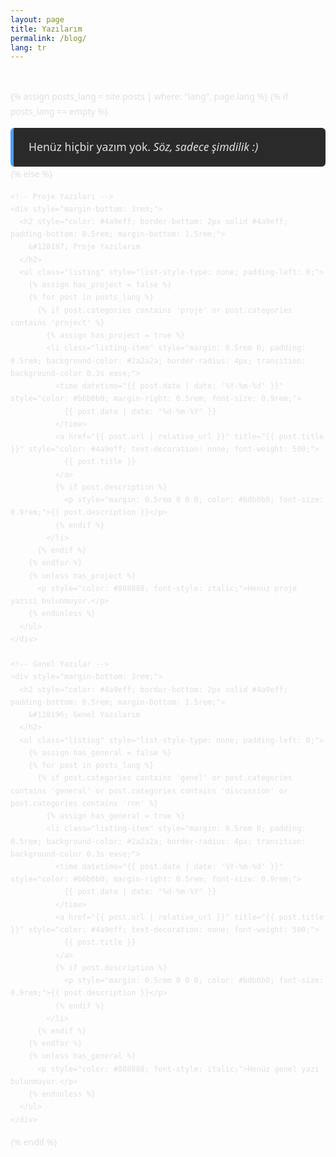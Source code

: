 ```yaml
---
layout: page
title: Yazılarım
permalink: /blog/
lang: tr
---
```


<div style="max-width: 800px; margin: 0 auto; font-family: 'Segoe UI', Tahoma, Geneva, Verdana, sans-serif; line-height: 1.7; color: #e0e0e0; padding: 1rem 0;">

  {% assign posts_lang = site.posts | where: "lang", page.lang %}
  {% if posts_lang == empty %}
    <div style="background-color: #2a2a2a; border-left: 5px solid #4a9eff; padding: 1rem 1.5rem; border-radius: 6px; color: #e0e0e0;">
      <p style="margin: 0; font-size: 1.1rem;">
        Henüz hiçbir yazım yok. <em>Söz, sadece şimdilik :)</em>
      </p>
    </div>
  {% else %}

    <!-- Proje Yazıları -->
    <div style="margin-bottom: 3rem;">
      <h2 style="color: #4a9eff; border-bottom: 2px solid #4a9eff; padding-bottom: 0.5rem; margin-bottom: 1.5rem;">
        &#128187; Proje Yazılarım
      </h2>
      <ul class="listing" style="list-style-type: none; padding-left: 0;">
        {% assign has_project = false %}
        {% for post in posts_lang %}
          {% if post.categories contains 'proje' or post.categories contains 'project' %}
            {% assign has_project = true %}
            <li class="listing-item" style="margin: 0.5rem 0; padding: 0.5rem; background-color: #2a2a2a; border-radius: 4px; transition: background-color 0.3s ease;">
              <time datetime="{{ post.date | date: '%Y-%m-%d' }}" style="color: #b0b0b0; margin-right: 0.5rem; font-size: 0.9rem;">
                {{ post.date | date: "%d-%m-%Y" }}
              </time>
              <a href="{{ post.url | relative_url }}" title="{{ post.title }}" style="color: #4a9eff; text-decoration: none; font-weight: 500;">
                {{ post.title }}
              </a>
              {% if post.description %}
                <p style="margin: 0.5rem 0 0 0; color: #b0b0b0; font-size: 0.9rem;">{{ post.description }}</p>
              {% endif %}
            </li>
          {% endif %}
        {% endfor %}
        {% unless has_project %}
          <p style="color: #888888; font-style: italic;">Henüz proje yazısı bulunmuyor.</p>
        {% endunless %}
      </ul>
    </div>

    <!-- Genel Yazılar -->
    <div style="margin-bottom: 3rem;">
      <h2 style="color: #4a9eff; border-bottom: 2px solid #4a9eff; padding-bottom: 0.5rem; margin-bottom: 1.5rem;">
        &#128196; Genel Yazılarım
      </h2>
      <ul class="listing" style="list-style-type: none; padding-left: 0;">
        {% assign has_general = false %}
        {% for post in posts_lang %}
          {% if post.categories contains 'genel' or post.categories contains 'general' or post.categories contains 'discussion' or post.categories contains 'rnn' %}
            {% assign has_general = true %}
            <li class="listing-item" style="margin: 0.5rem 0; padding: 0.5rem; background-color: #2a2a2a; border-radius: 4px; transition: background-color 0.3s ease;">
              <time datetime="{{ post.date | date: '%Y-%m-%d' }}" style="color: #b0b0b0; margin-right: 0.5rem; font-size: 0.9rem;">
                {{ post.date | date: "%d-%m-%Y" }}
              </time>
              <a href="{{ post.url | relative_url }}" title="{{ post.title }}" style="color: #4a9eff; text-decoration: none; font-weight: 500;">
                {{ post.title }}
              </a>
              {% if post.description %}
                <p style="margin: 0.5rem 0 0 0; color: #b0b0b0; font-size: 0.9rem;">{{ post.description }}</p>
              {% endif %}
            </li>
          {% endif %}
        {% endfor %}
        {% unless has_general %}
          <p style="color: #888888; font-style: italic;">Henüz genel yazı bulunmuyor.</p>
        {% endunless %}
      </ul>
    </div>

  {% endif %}
</div>
